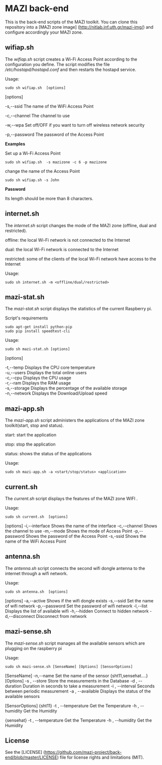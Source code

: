 # MAZI back-end
This is the back-end scripts of the MAZI toolkit. You can clone this repository into a [MAZI zone image] (http://nitlab.inf.uth.gr/mazi-img/) and configure accordingly your MAZI zone.

## wifiap.sh
The *wifiap.sh* script creates a Wi-Fi Access Point according to the configuration you define. The script modifies the file */etc/hostapd/hostapd.conf* and then restarts the hostapd service.

Usage:
```
sudo sh wifiap.sh  [options]
```
[options]

-s,--ssid                                The name of the WiFi Access Point

-c,--channel                             The channel to use

-w,--wpa                                 Set off/OFF if you want to turn off wireless network security

-p,--password                            The password of the Access Point


**Examples**

Set up a Wi-Fi Access Point
```
sudo sh wifiap.sh  -s mazizone -c 6 -p mazizone
```

change the name of the Access Point
```
sudo sh wifiap.sh -s John
```

**Password**

Its length should be more than 8 characters.


## internet.sh

The *internet.sh* script changes the mode of the MAZI zone (offline, dual and restricted).

offline: the local Wi-Fi network is not connected to the Internet

dual: the local Wi-Fi network is connected to the Internet

restricted: some of the clients of the local Wi-Fi network have access to the Internet

Usage:
```
sudo sh internet.sh -m <offline/dual/restricted>
```
## mazi-stat.sh

The *mazi-stat.sh* script displays the statistics of the current Raspberry pi. 

Script's requirements
```
sudo apt-get install python-pip
sudo pip install speedtest-cli
```

Usage:
```
sudo sh mazi-stat.sh [options]
```
[options]

  -t,--temp                     Displays the CPU core temperature                                                           
  -u,--users                    Displays the total online users                                                             
  -c,--cpu                      Displays the CPU usage                                                                       
  -r,--ram                      Displays the RAM usage                                                                       
  -s,--storage                  Displays the percentage of the available storage                                             
  -n,--network                  Displays the Download/Upload speed                                                           

## mazi-app.sh

The *mazi-app.sh* script administers the applications of the MAZI zone toolkit(start, stop and status).

start: start the application

stop: stop the application

status: shows the status of the applications

Usage:
```
sudo sh mazi-app.sh -a <start/stop/status> <application>
```

## current.sh

The *current.sh* script displays the features of the MAZI zone WIFI .

Usage:
```
sudo sh current.sh  [options]
```
[options]
  -i,--interface                    Shows the name of the interface
  -c,--channel                      Shows the channel to use
  -m,--mode                         Shows the mode of Access Point
  -p,--password                     Shows the password of the Access Point
  -s,-ssid                          Shows the name of the WiFi Access Point


## antenna.sh

The *antenna.sh* script connects the second wifi dongle antenna to the internet through a wifi network.

Usage:
```
sudo sh antenna.sh  [options]
```
[options]
  -a,--active                       Shows if the wifi dongle exists
  -s,--ssid                         Set the name of wifi network
  -p,--password                     Set the password of wifi network
  -l,--list                         Displays the list of available wifi
  -h,--hidden                       Connect to hidden network
  -d,--disconnect                   Disconnect from network 

## mazi-sense.sh

The *mazi-sense.sh* script manages all the available sensors which are plugging on the raspberry pi 

Usage:
```
sudo sh mazi-sense.sh [SenseName] [Options] [SensorOptions]
```
[SenseName]
  -n,--name                         Set the name of the sensor
                                       {sht11,sensehat....}
[Options]
  -s , --store                       Store the measurements in the Database
  -d , --duration                    Duration in seconds to take a measurement
  -i , --interval                    Seconds between periodic measurement
  -a , --available                   Displays the status of the available sensors

[SensorOptions]
  {sht11}
  -t , --temperature                 Get the Temperature
  -h , --humidity                    Get the Humidity

  {sensehat}
  -t , --temperature                 Get the Temperature
  -h , --humidity                    Get the Humidity


## License

See the [LICENSE] (https://github.com/mazi-project/back-end/blob/master/LICENSE) file for license rights and limitations (MIT).
